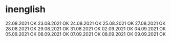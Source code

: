 # inenglish
22.08.2021 OK
23.08.2021 OK
24.08.2021 OK
25.08.2021 OK
27.08.2021 OK
28.08.2021 OK
29.08.2021 OK
31.08.2021 OK
02.09.2021 OK
04.09.2021 OK
05.09.2021 OK
06.09.2021 OK
07.09.2021 OK
08.09.2021 OK
09.09.2021 OK
